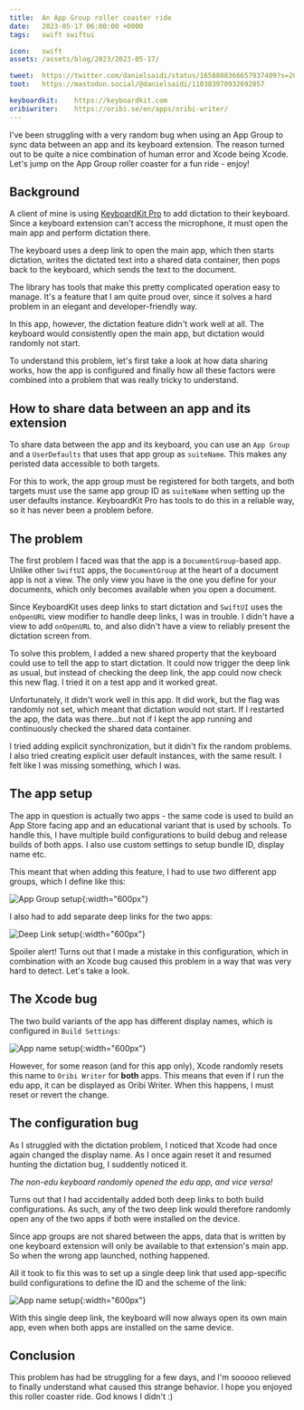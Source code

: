 ```yaml
---
title:  An App Group roller coaster ride
date:   2023-05-17 06:00:00 +0000
tags:   swift swiftui

icon:   swift
assets: /assets/blog/2023/2023-05-17/

tweet:  https://twitter.com/danielsaidi/status/1658808366657937409?s=20
toot:   https://mastodon.social/@danielsaidi/110383970932692857

keyboardkit:    https://keyboardkit.com
oribiwriter:    https://oribi.se/en/apps/oribi-writer/
---
```


I've been struggling with a very random bug when using an App Group to sync data between an app and its keyboard extension. The reason turned out to be quite a nice combination of human error and Xcode being Xcode. Let's jump on the App Group roller coaster for a fun ride - enjoy!


## Background

A client of mine is using [KeyboardKit Pro]({{page.keyboardkit}}) to add dictation to their keyboard. Since a keyboard extension can't access the microphone, it must open the main app and perform dictation there.

The keyboard uses a deep link to open the main app, which then starts dictation, writes the dictated text into a shared data container, then pops back to the keyboard, which sends the text to the document.

The library has tools that make this pretty complicated operation easy to manage. It's a feature that I am quite proud over, since it solves a hard problem in an elegant and developer-friendly way.

In this app, however, the dictation feature didn't work well at all. The keyboard would consistently open the main app, but dictation would randomly not start.

To understand this problem, let's first take a look at how data sharing works, how the app is configured and finally how all these factors were combined into a problem that was really tricky to understand.


## How to share data between an app and its extension

To share data between the app and its keyboard, you can use an `App Group` and a `UserDefaults` that uses that app group as `suiteName`. This makes any peristed data accessible to both targets.

For this to work, the app group must be registered for both targets, and both targets must use the same app group ID as `suiteName` when setting up the user defaults instance. KeyboardKit Pro has tools to do this in a reliable way, so it has never been a problem before.


## The problem

The first problem I faced was that the app is a `DocumentGroup`-based app. Unlike other `SwiftUI` apps, the `DocumentGroup` at the heart of a document app is not a view. The only view you have is the one you define for your documents, which only becomes available when you open a document.

Since KeyboardKit uses deep links to start dictation and `SwiftUI` uses the `onOpenURL` view modifier to handle deep links, I was in trouble. I didn't have a view to add `onOpenURL` to, and also didn't have a view to reliably present the dictation screen from. 

To solve this problem, I added a new shared property that the keyboard could use to tell the app to start dictation. It could now trigger the deep link as usual, but instead of checking the deep link, the app could now check this new flag. I tried it on a test app and it worked great.

Unfortunately, it didn't work well in this app. It did work, but the flag was randomly not set, which meant that dictation would not start. If I restarted the app, the data was there...but not if I kept the app running and continuously checked the shared data container.

I tried adding explicit synchronization, but it didn't fix the random problems. I also tried creating explicit user default instances, with the same result. I felt like I was missing something, which I was.


## The app setup

The app in question is actually two apps - the same code is used to build an App Store facing app and an educational variant that is used by schools. To handle this, I have multiple build configurations to build debug and release builds of both apps. I also use custom settings to setup bundle ID, display name etc.

This meant that when adding this feature, I had to use two different app groups, which I define like this:

![App Group setup]({{page.assets}}app-groups.png){:width="600px"}

I also had to add separate deep links for the two apps:

![Deep Link setup]({{page.assets}}deep-links.png){:width="600px"}

Spoiler alert!  Turns out that I made a mistake in this configuration, which in combination with an Xcode bug caused this problem in a way that was very hard to detect. Let's take a look.


## The Xcode bug

The two build variants of the app has different display names, which is configured in `Build Settings`:

![App name setup]({{page.assets}}app-name.png){:width="600px"}

However, for some reason (and for this app only), Xcode randomly resets this name to `Oribi Writer` for **both** apps. This means that even if I run the edu app, it can be displayed as Oribi Writer. When this happens, I must reset or revert the change.


## The configuration bug

As I struggled with the dictation problem, I noticed that Xcode had once again changed the display name. As I once again reset it and resumed hunting the dictation bug, I suddently noticed it.

*The non-edu keyboard randomly opened the edu app, and vice versa!*

Turns out that I had accidentally added both deep links to both build configurations. As such, any of the two deep link would therefore randomly open any of the two apps if both were installed on the device.

Since app groups are not shared between the apps, data that is written by one keyboard extension will only be available to that extension's main app. So when the wrong app launched, nothing happened.

All it took to fix this was to set up a single deep link that used app-specific build configurations to define the ID and the scheme of the link:

![App name setup]({{page.assets}}deep-link.png){:width="600px"}

With this single deep link, the keyboard will now always open its own main app, even when both apps are installed on the same device.


## Conclusion

This problem has had be struggling for a few days, and I'm sooooo relieved to finally understand what caused this strange behavior.  I hope you enjoyed this roller coaster ride. God knows I didn't :)